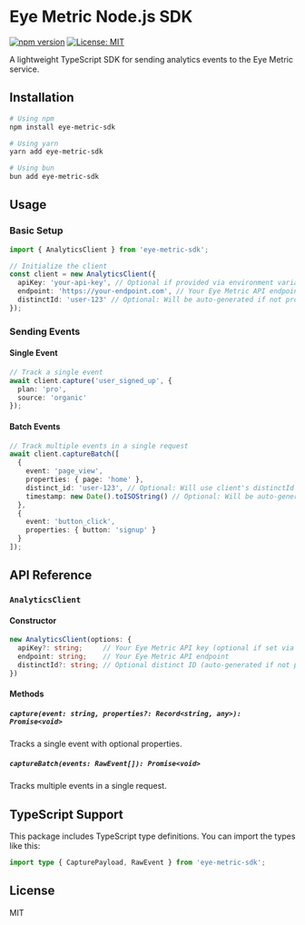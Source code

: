 # Eye Metric Node.js SDK

[![npm version](https://img.shields.io/npm/v/eye-metric-sdk)](https://www.npmjs.com/package/eye-metric-sdk)
[![License: MIT](https://img.shields.io/badge/License-MIT-yellow.svg)](https://opensource.org/licenses/MIT)

A lightweight TypeScript SDK for sending analytics events to the Eye Metric service.

## Installation

```bash
# Using npm
npm install eye-metric-sdk

# Using yarn
yarn add eye-metric-sdk

# Using bun
bun add eye-metric-sdk
```

## Usage

### Basic Setup

```typescript
import { AnalyticsClient } from 'eye-metric-sdk';

// Initialize the client
const client = new AnalyticsClient({
  apiKey: 'your-api-key', // Optional if provided via environment variables
  endpoint: 'https://your-endpoint.com', // Your Eye Metric API endpoint
  distinctId: 'user-123' // Optional: Will be auto-generated if not provided
});
```

### Sending Events

#### Single Event

```typescript
// Track a single event
await client.capture('user_signed_up', {
  plan: 'pro',
  source: 'organic'
});
```

#### Batch Events

```typescript
// Track multiple events in a single request
await client.captureBatch([
  {
    event: 'page_view',
    properties: { page: 'home' },
    distinct_id: 'user-123', // Optional: Will use client's distinctId if not provided
    timestamp: new Date().toISOString() // Optional: Will be auto-generated if not provided
  },
  {
    event: 'button_click',
    properties: { button: 'signup' }
  }
]);
```

## API Reference

### `AnalyticsClient`

#### Constructor

```typescript
new AnalyticsClient(options: {
  apiKey?: string;     // Your Eye Metric API key (optional if set via environment variables)
  endpoint: string;    // Your Eye Metric API endpoint
  distinctId?: string; // Optional distinct ID (auto-generated if not provided)
})
```

#### Methods

##### `capture(event: string, properties?: Record<string, any>): Promise<void>`

Tracks a single event with optional properties.

##### `captureBatch(events: RawEvent[]): Promise<void>`

Tracks multiple events in a single request.

## TypeScript Support

This package includes TypeScript type definitions. You can import the types like this:

```typescript
import type { CapturePayload, RawEvent } from 'eye-metric-sdk';
```

## License

MIT
